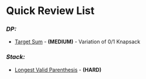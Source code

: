 # **Quick Review List**

### _**DP:**_
* [Target Sum](dp/TargetSum.java) - **(MEDIUM)** - Variation of 0/1 Knapsack

### _**Stack:**_
* [Longest Valid Parenthesis](stack/LongestValidParenthesis.java) - **(HARD)**
